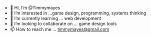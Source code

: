 - 👋 Hi, I’m @Timmymayes
- 👀 I’m interested in ...game design, programming, systems thinking
- 🌱 I’m currently learning ... web development
- 💞️ I’m looking to collaborate on ... game design tools
- 📫 How to reach me ... timmymayes@gmail.com

<!---
Timmymayes/Timmymayes is a ✨ special ✨ repository because its `README.md` (this file) appears on your GitHub profile.
You can click the Preview link to take a look at your changes.
--->
